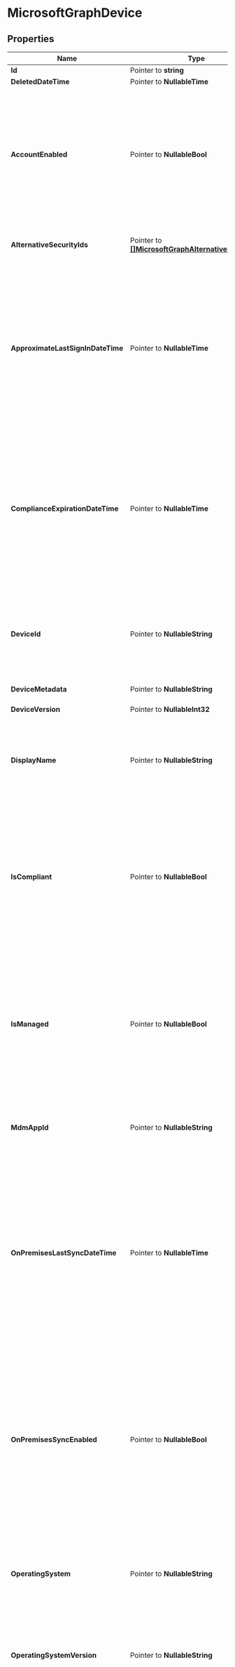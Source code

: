 # MicrosoftGraphDevice

## Properties

Name | Type | Description | Notes
------------ | ------------- | ------------- | -------------
**Id** | Pointer to **string** | Read-only. | [optional] 
**DeletedDateTime** | Pointer to **NullableTime** |  | [optional] 
**AccountEnabled** | Pointer to **NullableBool** | true if the account is enabled; otherwise, false. Required. Default is true.  Supports $filter (eq, ne, not, in). Only callers in Global Administrator and Cloud Device Administrator roles can set this property. | [optional] 
**AlternativeSecurityIds** | Pointer to [**[]MicrosoftGraphAlternativeSecurityId**](MicrosoftGraphAlternativeSecurityId.md) | For internal use only. Not nullable. Supports $filter (eq, not, ge, le). | [optional] 
**ApproximateLastSignInDateTime** | Pointer to **NullableTime** | The timestamp type represents date and time information using ISO 8601 format and is always in UTC time. For example, midnight UTC on Jan 1, 2014 is 2014-01-01T00:00:00Z. Read-only. Supports $filter (eq, ne, not, ge, le, and eq on null values) and $orderBy. | [optional] 
**ComplianceExpirationDateTime** | Pointer to **NullableTime** | The timestamp when the device is no longer deemed compliant. The timestamp type represents date and time information using ISO 8601 format and is always in UTC time. For example, midnight UTC on Jan 1, 2014 is 2014-01-01T00:00:00Z. Read-only. | [optional] 
**DeviceId** | Pointer to **NullableString** | Unique identifier set by Azure Device Registration Service at the time of registration. Supports $filter (eq, ne, not, startsWith). | [optional] 
**DeviceMetadata** | Pointer to **NullableString** | For internal use only. Set to null. | [optional] 
**DeviceVersion** | Pointer to **NullableInt32** | For internal use only. | [optional] 
**DisplayName** | Pointer to **NullableString** | The display name for the device. Required. Supports $filter (eq, ne, not, ge, le, in, startsWith, and eq on null values), $search, and $orderBy. | [optional] 
**IsCompliant** | Pointer to **NullableBool** | true if the device complies with Mobile Device Management (MDM) policies; otherwise, false. Read-only. This can only be updated by Intune for any device OS type or by an approved MDM app for Windows OS devices. Supports $filter (eq, ne, not). | [optional] 
**IsManaged** | Pointer to **NullableBool** | true if the device is managed by a Mobile Device Management (MDM) app; otherwise, false. This can only be updated by Intune for any device OS type or by an approved MDM app for Windows OS devices. Supports $filter (eq, ne, not). | [optional] 
**MdmAppId** | Pointer to **NullableString** | Application identifier used to register device into MDM. Read-only. Supports $filter (eq, ne, not, startsWith). | [optional] 
**OnPremisesLastSyncDateTime** | Pointer to **NullableTime** | The last time at which the object was synced with the on-premises directory. The Timestamp type represents date and time information using ISO 8601 format and is always in UTC time. For example, midnight UTC on Jan 1, 2014 is 2014-01-01T00:00:00Z Read-only. Supports $filter (eq, ne, not, ge, le, in). | [optional] 
**OnPremisesSyncEnabled** | Pointer to **NullableBool** | true if this object is synced from an on-premises directory; false if this object was originally synced from an on-premises directory but is no longer synced; null if this object has never been synced from an on-premises directory (default). Read-only. Supports $filter (eq, ne, not, in, and eq on null values). | [optional] 
**OperatingSystem** | Pointer to **NullableString** | The type of operating system on the device. Required. Supports $filter (eq, ne, not, ge, le, startsWith, and eq on null values). | [optional] 
**OperatingSystemVersion** | Pointer to **NullableString** | The version of the operating system on the device. Required. Supports $filter (eq, ne, not, ge, le, startsWith, and eq on null values). | [optional] 
**PhysicalIds** | Pointer to **[]string** | For internal use only. Not nullable. Supports $filter (eq, not, ge, le, startsWith). | [optional] 
**ProfileType** | Pointer to **NullableString** | The profile type of the device. Possible values: RegisteredDevice (default), SecureVM, Printer, Shared, IoT. | [optional] 
**SystemLabels** | Pointer to **[]string** | List of labels applied to the device by the system. | [optional] 
**TrustType** | Pointer to **NullableString** | Type of trust for the joined device. Read-only. Possible values:  Workplace (indicates bring your own personal devices), AzureAd (Cloud only joined devices), ServerAd (on-premises domain joined devices joined to Azure AD). For more details, see Introduction to device management in Azure Active Directory | [optional] 
**MemberOf** | Pointer to [**[]MicrosoftGraphDirectoryObject**](MicrosoftGraphDirectoryObject.md) | Groups that this device is a member of. Read-only. Nullable. Supports $expand. | [optional] 
**RegisteredOwners** | Pointer to [**[]MicrosoftGraphDirectoryObject**](MicrosoftGraphDirectoryObject.md) | The user that cloud joined the device or registered their personal device. The registered owner is set at the time of registration. Currently, there can be only one owner. Read-only. Nullable. Supports $expand. | [optional] 
**RegisteredUsers** | Pointer to [**[]MicrosoftGraphDirectoryObject**](MicrosoftGraphDirectoryObject.md) | Collection of registered users of the device. For cloud joined devices and registered personal devices, registered users are set to the same value as registered owners at the time of registration. Read-only. Nullable. Supports $expand. | [optional] 
**TransitiveMemberOf** | Pointer to [**[]MicrosoftGraphDirectoryObject**](MicrosoftGraphDirectoryObject.md) | Groups that the device is a member of. This operation is transitive. Supports $expand. | [optional] 
**Extensions** | Pointer to [**[]MicrosoftGraphExtension**](MicrosoftGraphExtension.md) | The collection of open extensions defined for the device. Read-only. Nullable. | [optional] 

## Methods

### NewMicrosoftGraphDevice

`func NewMicrosoftGraphDevice() *MicrosoftGraphDevice`

NewMicrosoftGraphDevice instantiates a new MicrosoftGraphDevice object
This constructor will assign default values to properties that have it defined,
and makes sure properties required by API are set, but the set of arguments
will change when the set of required properties is changed

### NewMicrosoftGraphDeviceWithDefaults

`func NewMicrosoftGraphDeviceWithDefaults() *MicrosoftGraphDevice`

NewMicrosoftGraphDeviceWithDefaults instantiates a new MicrosoftGraphDevice object
This constructor will only assign default values to properties that have it defined,
but it doesn't guarantee that properties required by API are set

### GetId

`func (o *MicrosoftGraphDevice) GetId() string`

GetId returns the Id field if non-nil, zero value otherwise.

### GetIdOk

`func (o *MicrosoftGraphDevice) GetIdOk() (*string, bool)`

GetIdOk returns a tuple with the Id field if it's non-nil, zero value otherwise
and a boolean to check if the value has been set.

### SetId

`func (o *MicrosoftGraphDevice) SetId(v string)`

SetId sets Id field to given value.

### HasId

`func (o *MicrosoftGraphDevice) HasId() bool`

HasId returns a boolean if a field has been set.

### GetDeletedDateTime

`func (o *MicrosoftGraphDevice) GetDeletedDateTime() time.Time`

GetDeletedDateTime returns the DeletedDateTime field if non-nil, zero value otherwise.

### GetDeletedDateTimeOk

`func (o *MicrosoftGraphDevice) GetDeletedDateTimeOk() (*time.Time, bool)`

GetDeletedDateTimeOk returns a tuple with the DeletedDateTime field if it's non-nil, zero value otherwise
and a boolean to check if the value has been set.

### SetDeletedDateTime

`func (o *MicrosoftGraphDevice) SetDeletedDateTime(v time.Time)`

SetDeletedDateTime sets DeletedDateTime field to given value.

### HasDeletedDateTime

`func (o *MicrosoftGraphDevice) HasDeletedDateTime() bool`

HasDeletedDateTime returns a boolean if a field has been set.

### SetDeletedDateTimeNil

`func (o *MicrosoftGraphDevice) SetDeletedDateTimeNil(b bool)`

 SetDeletedDateTimeNil sets the value for DeletedDateTime to be an explicit nil

### UnsetDeletedDateTime
`func (o *MicrosoftGraphDevice) UnsetDeletedDateTime()`

UnsetDeletedDateTime ensures that no value is present for DeletedDateTime, not even an explicit nil
### GetAccountEnabled

`func (o *MicrosoftGraphDevice) GetAccountEnabled() bool`

GetAccountEnabled returns the AccountEnabled field if non-nil, zero value otherwise.

### GetAccountEnabledOk

`func (o *MicrosoftGraphDevice) GetAccountEnabledOk() (*bool, bool)`

GetAccountEnabledOk returns a tuple with the AccountEnabled field if it's non-nil, zero value otherwise
and a boolean to check if the value has been set.

### SetAccountEnabled

`func (o *MicrosoftGraphDevice) SetAccountEnabled(v bool)`

SetAccountEnabled sets AccountEnabled field to given value.

### HasAccountEnabled

`func (o *MicrosoftGraphDevice) HasAccountEnabled() bool`

HasAccountEnabled returns a boolean if a field has been set.

### SetAccountEnabledNil

`func (o *MicrosoftGraphDevice) SetAccountEnabledNil(b bool)`

 SetAccountEnabledNil sets the value for AccountEnabled to be an explicit nil

### UnsetAccountEnabled
`func (o *MicrosoftGraphDevice) UnsetAccountEnabled()`

UnsetAccountEnabled ensures that no value is present for AccountEnabled, not even an explicit nil
### GetAlternativeSecurityIds

`func (o *MicrosoftGraphDevice) GetAlternativeSecurityIds() []MicrosoftGraphAlternativeSecurityId`

GetAlternativeSecurityIds returns the AlternativeSecurityIds field if non-nil, zero value otherwise.

### GetAlternativeSecurityIdsOk

`func (o *MicrosoftGraphDevice) GetAlternativeSecurityIdsOk() (*[]MicrosoftGraphAlternativeSecurityId, bool)`

GetAlternativeSecurityIdsOk returns a tuple with the AlternativeSecurityIds field if it's non-nil, zero value otherwise
and a boolean to check if the value has been set.

### SetAlternativeSecurityIds

`func (o *MicrosoftGraphDevice) SetAlternativeSecurityIds(v []MicrosoftGraphAlternativeSecurityId)`

SetAlternativeSecurityIds sets AlternativeSecurityIds field to given value.

### HasAlternativeSecurityIds

`func (o *MicrosoftGraphDevice) HasAlternativeSecurityIds() bool`

HasAlternativeSecurityIds returns a boolean if a field has been set.

### GetApproximateLastSignInDateTime

`func (o *MicrosoftGraphDevice) GetApproximateLastSignInDateTime() time.Time`

GetApproximateLastSignInDateTime returns the ApproximateLastSignInDateTime field if non-nil, zero value otherwise.

### GetApproximateLastSignInDateTimeOk

`func (o *MicrosoftGraphDevice) GetApproximateLastSignInDateTimeOk() (*time.Time, bool)`

GetApproximateLastSignInDateTimeOk returns a tuple with the ApproximateLastSignInDateTime field if it's non-nil, zero value otherwise
and a boolean to check if the value has been set.

### SetApproximateLastSignInDateTime

`func (o *MicrosoftGraphDevice) SetApproximateLastSignInDateTime(v time.Time)`

SetApproximateLastSignInDateTime sets ApproximateLastSignInDateTime field to given value.

### HasApproximateLastSignInDateTime

`func (o *MicrosoftGraphDevice) HasApproximateLastSignInDateTime() bool`

HasApproximateLastSignInDateTime returns a boolean if a field has been set.

### SetApproximateLastSignInDateTimeNil

`func (o *MicrosoftGraphDevice) SetApproximateLastSignInDateTimeNil(b bool)`

 SetApproximateLastSignInDateTimeNil sets the value for ApproximateLastSignInDateTime to be an explicit nil

### UnsetApproximateLastSignInDateTime
`func (o *MicrosoftGraphDevice) UnsetApproximateLastSignInDateTime()`

UnsetApproximateLastSignInDateTime ensures that no value is present for ApproximateLastSignInDateTime, not even an explicit nil
### GetComplianceExpirationDateTime

`func (o *MicrosoftGraphDevice) GetComplianceExpirationDateTime() time.Time`

GetComplianceExpirationDateTime returns the ComplianceExpirationDateTime field if non-nil, zero value otherwise.

### GetComplianceExpirationDateTimeOk

`func (o *MicrosoftGraphDevice) GetComplianceExpirationDateTimeOk() (*time.Time, bool)`

GetComplianceExpirationDateTimeOk returns a tuple with the ComplianceExpirationDateTime field if it's non-nil, zero value otherwise
and a boolean to check if the value has been set.

### SetComplianceExpirationDateTime

`func (o *MicrosoftGraphDevice) SetComplianceExpirationDateTime(v time.Time)`

SetComplianceExpirationDateTime sets ComplianceExpirationDateTime field to given value.

### HasComplianceExpirationDateTime

`func (o *MicrosoftGraphDevice) HasComplianceExpirationDateTime() bool`

HasComplianceExpirationDateTime returns a boolean if a field has been set.

### SetComplianceExpirationDateTimeNil

`func (o *MicrosoftGraphDevice) SetComplianceExpirationDateTimeNil(b bool)`

 SetComplianceExpirationDateTimeNil sets the value for ComplianceExpirationDateTime to be an explicit nil

### UnsetComplianceExpirationDateTime
`func (o *MicrosoftGraphDevice) UnsetComplianceExpirationDateTime()`

UnsetComplianceExpirationDateTime ensures that no value is present for ComplianceExpirationDateTime, not even an explicit nil
### GetDeviceId

`func (o *MicrosoftGraphDevice) GetDeviceId() string`

GetDeviceId returns the DeviceId field if non-nil, zero value otherwise.

### GetDeviceIdOk

`func (o *MicrosoftGraphDevice) GetDeviceIdOk() (*string, bool)`

GetDeviceIdOk returns a tuple with the DeviceId field if it's non-nil, zero value otherwise
and a boolean to check if the value has been set.

### SetDeviceId

`func (o *MicrosoftGraphDevice) SetDeviceId(v string)`

SetDeviceId sets DeviceId field to given value.

### HasDeviceId

`func (o *MicrosoftGraphDevice) HasDeviceId() bool`

HasDeviceId returns a boolean if a field has been set.

### SetDeviceIdNil

`func (o *MicrosoftGraphDevice) SetDeviceIdNil(b bool)`

 SetDeviceIdNil sets the value for DeviceId to be an explicit nil

### UnsetDeviceId
`func (o *MicrosoftGraphDevice) UnsetDeviceId()`

UnsetDeviceId ensures that no value is present for DeviceId, not even an explicit nil
### GetDeviceMetadata

`func (o *MicrosoftGraphDevice) GetDeviceMetadata() string`

GetDeviceMetadata returns the DeviceMetadata field if non-nil, zero value otherwise.

### GetDeviceMetadataOk

`func (o *MicrosoftGraphDevice) GetDeviceMetadataOk() (*string, bool)`

GetDeviceMetadataOk returns a tuple with the DeviceMetadata field if it's non-nil, zero value otherwise
and a boolean to check if the value has been set.

### SetDeviceMetadata

`func (o *MicrosoftGraphDevice) SetDeviceMetadata(v string)`

SetDeviceMetadata sets DeviceMetadata field to given value.

### HasDeviceMetadata

`func (o *MicrosoftGraphDevice) HasDeviceMetadata() bool`

HasDeviceMetadata returns a boolean if a field has been set.

### SetDeviceMetadataNil

`func (o *MicrosoftGraphDevice) SetDeviceMetadataNil(b bool)`

 SetDeviceMetadataNil sets the value for DeviceMetadata to be an explicit nil

### UnsetDeviceMetadata
`func (o *MicrosoftGraphDevice) UnsetDeviceMetadata()`

UnsetDeviceMetadata ensures that no value is present for DeviceMetadata, not even an explicit nil
### GetDeviceVersion

`func (o *MicrosoftGraphDevice) GetDeviceVersion() int32`

GetDeviceVersion returns the DeviceVersion field if non-nil, zero value otherwise.

### GetDeviceVersionOk

`func (o *MicrosoftGraphDevice) GetDeviceVersionOk() (*int32, bool)`

GetDeviceVersionOk returns a tuple with the DeviceVersion field if it's non-nil, zero value otherwise
and a boolean to check if the value has been set.

### SetDeviceVersion

`func (o *MicrosoftGraphDevice) SetDeviceVersion(v int32)`

SetDeviceVersion sets DeviceVersion field to given value.

### HasDeviceVersion

`func (o *MicrosoftGraphDevice) HasDeviceVersion() bool`

HasDeviceVersion returns a boolean if a field has been set.

### SetDeviceVersionNil

`func (o *MicrosoftGraphDevice) SetDeviceVersionNil(b bool)`

 SetDeviceVersionNil sets the value for DeviceVersion to be an explicit nil

### UnsetDeviceVersion
`func (o *MicrosoftGraphDevice) UnsetDeviceVersion()`

UnsetDeviceVersion ensures that no value is present for DeviceVersion, not even an explicit nil
### GetDisplayName

`func (o *MicrosoftGraphDevice) GetDisplayName() string`

GetDisplayName returns the DisplayName field if non-nil, zero value otherwise.

### GetDisplayNameOk

`func (o *MicrosoftGraphDevice) GetDisplayNameOk() (*string, bool)`

GetDisplayNameOk returns a tuple with the DisplayName field if it's non-nil, zero value otherwise
and a boolean to check if the value has been set.

### SetDisplayName

`func (o *MicrosoftGraphDevice) SetDisplayName(v string)`

SetDisplayName sets DisplayName field to given value.

### HasDisplayName

`func (o *MicrosoftGraphDevice) HasDisplayName() bool`

HasDisplayName returns a boolean if a field has been set.

### SetDisplayNameNil

`func (o *MicrosoftGraphDevice) SetDisplayNameNil(b bool)`

 SetDisplayNameNil sets the value for DisplayName to be an explicit nil

### UnsetDisplayName
`func (o *MicrosoftGraphDevice) UnsetDisplayName()`

UnsetDisplayName ensures that no value is present for DisplayName, not even an explicit nil
### GetIsCompliant

`func (o *MicrosoftGraphDevice) GetIsCompliant() bool`

GetIsCompliant returns the IsCompliant field if non-nil, zero value otherwise.

### GetIsCompliantOk

`func (o *MicrosoftGraphDevice) GetIsCompliantOk() (*bool, bool)`

GetIsCompliantOk returns a tuple with the IsCompliant field if it's non-nil, zero value otherwise
and a boolean to check if the value has been set.

### SetIsCompliant

`func (o *MicrosoftGraphDevice) SetIsCompliant(v bool)`

SetIsCompliant sets IsCompliant field to given value.

### HasIsCompliant

`func (o *MicrosoftGraphDevice) HasIsCompliant() bool`

HasIsCompliant returns a boolean if a field has been set.

### SetIsCompliantNil

`func (o *MicrosoftGraphDevice) SetIsCompliantNil(b bool)`

 SetIsCompliantNil sets the value for IsCompliant to be an explicit nil

### UnsetIsCompliant
`func (o *MicrosoftGraphDevice) UnsetIsCompliant()`

UnsetIsCompliant ensures that no value is present for IsCompliant, not even an explicit nil
### GetIsManaged

`func (o *MicrosoftGraphDevice) GetIsManaged() bool`

GetIsManaged returns the IsManaged field if non-nil, zero value otherwise.

### GetIsManagedOk

`func (o *MicrosoftGraphDevice) GetIsManagedOk() (*bool, bool)`

GetIsManagedOk returns a tuple with the IsManaged field if it's non-nil, zero value otherwise
and a boolean to check if the value has been set.

### SetIsManaged

`func (o *MicrosoftGraphDevice) SetIsManaged(v bool)`

SetIsManaged sets IsManaged field to given value.

### HasIsManaged

`func (o *MicrosoftGraphDevice) HasIsManaged() bool`

HasIsManaged returns a boolean if a field has been set.

### SetIsManagedNil

`func (o *MicrosoftGraphDevice) SetIsManagedNil(b bool)`

 SetIsManagedNil sets the value for IsManaged to be an explicit nil

### UnsetIsManaged
`func (o *MicrosoftGraphDevice) UnsetIsManaged()`

UnsetIsManaged ensures that no value is present for IsManaged, not even an explicit nil
### GetMdmAppId

`func (o *MicrosoftGraphDevice) GetMdmAppId() string`

GetMdmAppId returns the MdmAppId field if non-nil, zero value otherwise.

### GetMdmAppIdOk

`func (o *MicrosoftGraphDevice) GetMdmAppIdOk() (*string, bool)`

GetMdmAppIdOk returns a tuple with the MdmAppId field if it's non-nil, zero value otherwise
and a boolean to check if the value has been set.

### SetMdmAppId

`func (o *MicrosoftGraphDevice) SetMdmAppId(v string)`

SetMdmAppId sets MdmAppId field to given value.

### HasMdmAppId

`func (o *MicrosoftGraphDevice) HasMdmAppId() bool`

HasMdmAppId returns a boolean if a field has been set.

### SetMdmAppIdNil

`func (o *MicrosoftGraphDevice) SetMdmAppIdNil(b bool)`

 SetMdmAppIdNil sets the value for MdmAppId to be an explicit nil

### UnsetMdmAppId
`func (o *MicrosoftGraphDevice) UnsetMdmAppId()`

UnsetMdmAppId ensures that no value is present for MdmAppId, not even an explicit nil
### GetOnPremisesLastSyncDateTime

`func (o *MicrosoftGraphDevice) GetOnPremisesLastSyncDateTime() time.Time`

GetOnPremisesLastSyncDateTime returns the OnPremisesLastSyncDateTime field if non-nil, zero value otherwise.

### GetOnPremisesLastSyncDateTimeOk

`func (o *MicrosoftGraphDevice) GetOnPremisesLastSyncDateTimeOk() (*time.Time, bool)`

GetOnPremisesLastSyncDateTimeOk returns a tuple with the OnPremisesLastSyncDateTime field if it's non-nil, zero value otherwise
and a boolean to check if the value has been set.

### SetOnPremisesLastSyncDateTime

`func (o *MicrosoftGraphDevice) SetOnPremisesLastSyncDateTime(v time.Time)`

SetOnPremisesLastSyncDateTime sets OnPremisesLastSyncDateTime field to given value.

### HasOnPremisesLastSyncDateTime

`func (o *MicrosoftGraphDevice) HasOnPremisesLastSyncDateTime() bool`

HasOnPremisesLastSyncDateTime returns a boolean if a field has been set.

### SetOnPremisesLastSyncDateTimeNil

`func (o *MicrosoftGraphDevice) SetOnPremisesLastSyncDateTimeNil(b bool)`

 SetOnPremisesLastSyncDateTimeNil sets the value for OnPremisesLastSyncDateTime to be an explicit nil

### UnsetOnPremisesLastSyncDateTime
`func (o *MicrosoftGraphDevice) UnsetOnPremisesLastSyncDateTime()`

UnsetOnPremisesLastSyncDateTime ensures that no value is present for OnPremisesLastSyncDateTime, not even an explicit nil
### GetOnPremisesSyncEnabled

`func (o *MicrosoftGraphDevice) GetOnPremisesSyncEnabled() bool`

GetOnPremisesSyncEnabled returns the OnPremisesSyncEnabled field if non-nil, zero value otherwise.

### GetOnPremisesSyncEnabledOk

`func (o *MicrosoftGraphDevice) GetOnPremisesSyncEnabledOk() (*bool, bool)`

GetOnPremisesSyncEnabledOk returns a tuple with the OnPremisesSyncEnabled field if it's non-nil, zero value otherwise
and a boolean to check if the value has been set.

### SetOnPremisesSyncEnabled

`func (o *MicrosoftGraphDevice) SetOnPremisesSyncEnabled(v bool)`

SetOnPremisesSyncEnabled sets OnPremisesSyncEnabled field to given value.

### HasOnPremisesSyncEnabled

`func (o *MicrosoftGraphDevice) HasOnPremisesSyncEnabled() bool`

HasOnPremisesSyncEnabled returns a boolean if a field has been set.

### SetOnPremisesSyncEnabledNil

`func (o *MicrosoftGraphDevice) SetOnPremisesSyncEnabledNil(b bool)`

 SetOnPremisesSyncEnabledNil sets the value for OnPremisesSyncEnabled to be an explicit nil

### UnsetOnPremisesSyncEnabled
`func (o *MicrosoftGraphDevice) UnsetOnPremisesSyncEnabled()`

UnsetOnPremisesSyncEnabled ensures that no value is present for OnPremisesSyncEnabled, not even an explicit nil
### GetOperatingSystem

`func (o *MicrosoftGraphDevice) GetOperatingSystem() string`

GetOperatingSystem returns the OperatingSystem field if non-nil, zero value otherwise.

### GetOperatingSystemOk

`func (o *MicrosoftGraphDevice) GetOperatingSystemOk() (*string, bool)`

GetOperatingSystemOk returns a tuple with the OperatingSystem field if it's non-nil, zero value otherwise
and a boolean to check if the value has been set.

### SetOperatingSystem

`func (o *MicrosoftGraphDevice) SetOperatingSystem(v string)`

SetOperatingSystem sets OperatingSystem field to given value.

### HasOperatingSystem

`func (o *MicrosoftGraphDevice) HasOperatingSystem() bool`

HasOperatingSystem returns a boolean if a field has been set.

### SetOperatingSystemNil

`func (o *MicrosoftGraphDevice) SetOperatingSystemNil(b bool)`

 SetOperatingSystemNil sets the value for OperatingSystem to be an explicit nil

### UnsetOperatingSystem
`func (o *MicrosoftGraphDevice) UnsetOperatingSystem()`

UnsetOperatingSystem ensures that no value is present for OperatingSystem, not even an explicit nil
### GetOperatingSystemVersion

`func (o *MicrosoftGraphDevice) GetOperatingSystemVersion() string`

GetOperatingSystemVersion returns the OperatingSystemVersion field if non-nil, zero value otherwise.

### GetOperatingSystemVersionOk

`func (o *MicrosoftGraphDevice) GetOperatingSystemVersionOk() (*string, bool)`

GetOperatingSystemVersionOk returns a tuple with the OperatingSystemVersion field if it's non-nil, zero value otherwise
and a boolean to check if the value has been set.

### SetOperatingSystemVersion

`func (o *MicrosoftGraphDevice) SetOperatingSystemVersion(v string)`

SetOperatingSystemVersion sets OperatingSystemVersion field to given value.

### HasOperatingSystemVersion

`func (o *MicrosoftGraphDevice) HasOperatingSystemVersion() bool`

HasOperatingSystemVersion returns a boolean if a field has been set.

### SetOperatingSystemVersionNil

`func (o *MicrosoftGraphDevice) SetOperatingSystemVersionNil(b bool)`

 SetOperatingSystemVersionNil sets the value for OperatingSystemVersion to be an explicit nil

### UnsetOperatingSystemVersion
`func (o *MicrosoftGraphDevice) UnsetOperatingSystemVersion()`

UnsetOperatingSystemVersion ensures that no value is present for OperatingSystemVersion, not even an explicit nil
### GetPhysicalIds

`func (o *MicrosoftGraphDevice) GetPhysicalIds() []string`

GetPhysicalIds returns the PhysicalIds field if non-nil, zero value otherwise.

### GetPhysicalIdsOk

`func (o *MicrosoftGraphDevice) GetPhysicalIdsOk() (*[]string, bool)`

GetPhysicalIdsOk returns a tuple with the PhysicalIds field if it's non-nil, zero value otherwise
and a boolean to check if the value has been set.

### SetPhysicalIds

`func (o *MicrosoftGraphDevice) SetPhysicalIds(v []string)`

SetPhysicalIds sets PhysicalIds field to given value.

### HasPhysicalIds

`func (o *MicrosoftGraphDevice) HasPhysicalIds() bool`

HasPhysicalIds returns a boolean if a field has been set.

### GetProfileType

`func (o *MicrosoftGraphDevice) GetProfileType() string`

GetProfileType returns the ProfileType field if non-nil, zero value otherwise.

### GetProfileTypeOk

`func (o *MicrosoftGraphDevice) GetProfileTypeOk() (*string, bool)`

GetProfileTypeOk returns a tuple with the ProfileType field if it's non-nil, zero value otherwise
and a boolean to check if the value has been set.

### SetProfileType

`func (o *MicrosoftGraphDevice) SetProfileType(v string)`

SetProfileType sets ProfileType field to given value.

### HasProfileType

`func (o *MicrosoftGraphDevice) HasProfileType() bool`

HasProfileType returns a boolean if a field has been set.

### SetProfileTypeNil

`func (o *MicrosoftGraphDevice) SetProfileTypeNil(b bool)`

 SetProfileTypeNil sets the value for ProfileType to be an explicit nil

### UnsetProfileType
`func (o *MicrosoftGraphDevice) UnsetProfileType()`

UnsetProfileType ensures that no value is present for ProfileType, not even an explicit nil
### GetSystemLabels

`func (o *MicrosoftGraphDevice) GetSystemLabels() []string`

GetSystemLabels returns the SystemLabels field if non-nil, zero value otherwise.

### GetSystemLabelsOk

`func (o *MicrosoftGraphDevice) GetSystemLabelsOk() (*[]string, bool)`

GetSystemLabelsOk returns a tuple with the SystemLabels field if it's non-nil, zero value otherwise
and a boolean to check if the value has been set.

### SetSystemLabels

`func (o *MicrosoftGraphDevice) SetSystemLabels(v []string)`

SetSystemLabels sets SystemLabels field to given value.

### HasSystemLabels

`func (o *MicrosoftGraphDevice) HasSystemLabels() bool`

HasSystemLabels returns a boolean if a field has been set.

### GetTrustType

`func (o *MicrosoftGraphDevice) GetTrustType() string`

GetTrustType returns the TrustType field if non-nil, zero value otherwise.

### GetTrustTypeOk

`func (o *MicrosoftGraphDevice) GetTrustTypeOk() (*string, bool)`

GetTrustTypeOk returns a tuple with the TrustType field if it's non-nil, zero value otherwise
and a boolean to check if the value has been set.

### SetTrustType

`func (o *MicrosoftGraphDevice) SetTrustType(v string)`

SetTrustType sets TrustType field to given value.

### HasTrustType

`func (o *MicrosoftGraphDevice) HasTrustType() bool`

HasTrustType returns a boolean if a field has been set.

### SetTrustTypeNil

`func (o *MicrosoftGraphDevice) SetTrustTypeNil(b bool)`

 SetTrustTypeNil sets the value for TrustType to be an explicit nil

### UnsetTrustType
`func (o *MicrosoftGraphDevice) UnsetTrustType()`

UnsetTrustType ensures that no value is present for TrustType, not even an explicit nil
### GetMemberOf

`func (o *MicrosoftGraphDevice) GetMemberOf() []MicrosoftGraphDirectoryObject`

GetMemberOf returns the MemberOf field if non-nil, zero value otherwise.

### GetMemberOfOk

`func (o *MicrosoftGraphDevice) GetMemberOfOk() (*[]MicrosoftGraphDirectoryObject, bool)`

GetMemberOfOk returns a tuple with the MemberOf field if it's non-nil, zero value otherwise
and a boolean to check if the value has been set.

### SetMemberOf

`func (o *MicrosoftGraphDevice) SetMemberOf(v []MicrosoftGraphDirectoryObject)`

SetMemberOf sets MemberOf field to given value.

### HasMemberOf

`func (o *MicrosoftGraphDevice) HasMemberOf() bool`

HasMemberOf returns a boolean if a field has been set.

### GetRegisteredOwners

`func (o *MicrosoftGraphDevice) GetRegisteredOwners() []MicrosoftGraphDirectoryObject`

GetRegisteredOwners returns the RegisteredOwners field if non-nil, zero value otherwise.

### GetRegisteredOwnersOk

`func (o *MicrosoftGraphDevice) GetRegisteredOwnersOk() (*[]MicrosoftGraphDirectoryObject, bool)`

GetRegisteredOwnersOk returns a tuple with the RegisteredOwners field if it's non-nil, zero value otherwise
and a boolean to check if the value has been set.

### SetRegisteredOwners

`func (o *MicrosoftGraphDevice) SetRegisteredOwners(v []MicrosoftGraphDirectoryObject)`

SetRegisteredOwners sets RegisteredOwners field to given value.

### HasRegisteredOwners

`func (o *MicrosoftGraphDevice) HasRegisteredOwners() bool`

HasRegisteredOwners returns a boolean if a field has been set.

### GetRegisteredUsers

`func (o *MicrosoftGraphDevice) GetRegisteredUsers() []MicrosoftGraphDirectoryObject`

GetRegisteredUsers returns the RegisteredUsers field if non-nil, zero value otherwise.

### GetRegisteredUsersOk

`func (o *MicrosoftGraphDevice) GetRegisteredUsersOk() (*[]MicrosoftGraphDirectoryObject, bool)`

GetRegisteredUsersOk returns a tuple with the RegisteredUsers field if it's non-nil, zero value otherwise
and a boolean to check if the value has been set.

### SetRegisteredUsers

`func (o *MicrosoftGraphDevice) SetRegisteredUsers(v []MicrosoftGraphDirectoryObject)`

SetRegisteredUsers sets RegisteredUsers field to given value.

### HasRegisteredUsers

`func (o *MicrosoftGraphDevice) HasRegisteredUsers() bool`

HasRegisteredUsers returns a boolean if a field has been set.

### GetTransitiveMemberOf

`func (o *MicrosoftGraphDevice) GetTransitiveMemberOf() []MicrosoftGraphDirectoryObject`

GetTransitiveMemberOf returns the TransitiveMemberOf field if non-nil, zero value otherwise.

### GetTransitiveMemberOfOk

`func (o *MicrosoftGraphDevice) GetTransitiveMemberOfOk() (*[]MicrosoftGraphDirectoryObject, bool)`

GetTransitiveMemberOfOk returns a tuple with the TransitiveMemberOf field if it's non-nil, zero value otherwise
and a boolean to check if the value has been set.

### SetTransitiveMemberOf

`func (o *MicrosoftGraphDevice) SetTransitiveMemberOf(v []MicrosoftGraphDirectoryObject)`

SetTransitiveMemberOf sets TransitiveMemberOf field to given value.

### HasTransitiveMemberOf

`func (o *MicrosoftGraphDevice) HasTransitiveMemberOf() bool`

HasTransitiveMemberOf returns a boolean if a field has been set.

### GetExtensions

`func (o *MicrosoftGraphDevice) GetExtensions() []MicrosoftGraphExtension`

GetExtensions returns the Extensions field if non-nil, zero value otherwise.

### GetExtensionsOk

`func (o *MicrosoftGraphDevice) GetExtensionsOk() (*[]MicrosoftGraphExtension, bool)`

GetExtensionsOk returns a tuple with the Extensions field if it's non-nil, zero value otherwise
and a boolean to check if the value has been set.

### SetExtensions

`func (o *MicrosoftGraphDevice) SetExtensions(v []MicrosoftGraphExtension)`

SetExtensions sets Extensions field to given value.

### HasExtensions

`func (o *MicrosoftGraphDevice) HasExtensions() bool`

HasExtensions returns a boolean if a field has been set.


[[Back to Model list]](../README.md#documentation-for-models) [[Back to API list]](../README.md#documentation-for-api-endpoints) [[Back to README]](../README.md)


